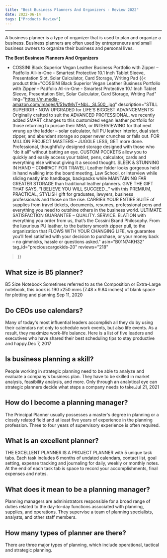```yaml
---
title: "Best Business Planners And Organizers - Review 2022"
date: 2022-06-14
tags: ["Products Review"]
---
```


---


A business planner is a type of organizer that is used to plan and organize a business. Business planners are often used by entrepreneurs and small business owners to organize their business and personal lives.

**The Best Business Planners And Organizers**
* COSSINI Black Superior Vegan Leather Business Portfolio with Zipper – Padfolio All-in-One - Smartest Protective 10.1 Inch Tablet Sleeve, Presentation Slot, Solar Calculator, Card Storage, Writing Pad
{{< product 
title="COSSINI Black Superior Vegan Leather Business Portfolio with Zipper – Padfolio All-in-One - Smartest Protective 10.1 Inch Tablet Sleeve, Presentation Slot, Solar Calculator, Card Storage, Writing Pad"
img="https://m.media-amazon.com/images/I/51wtMvT+NbL._SL500_.jpg"
description="STILL SUPERIOR - NOW UPGRADED for LIFE’S BIGGEST ADVANCEMENTS: Originally crafted to suit the ADVANCED PROFESSIONAL, we recently added SMART changes to this customized vegan leather portfolio for those returning to pursue their MBA, or INTERVIEWING for that next wrung up the ladder – solar calculator, full PU leather interior, dual start zipper, and abundant storage so paper never crunches or falls out. FOR MILLION PROJECT MASTERS – JUGGLE LESS, GET more done. Professional, thoughtfully designed storage designed with those who “do it all” without batting an eye. CUSTOM POCKETS allow you to quickly and easily access your tablet, pens, calculator, cards and everything else without giving it a second thought. SLEEK & STUNNING IN HAND – COMPACT FOR TRAVEL: Leather folder looks gorgeous held in hand walking into the board meeting, Law School, or interview while sliding neatly into handbags, backpacks while MAINTAINING FAR GREATER STORAGE than traditional leather planners. GIVE THE GIFT THAT SAYS, “I BELIEVE YOU WILL SUCCEED…” with this PREMIUM, PRACTICAL, STYLISH gift for graduates, lawyers, business professionals and those on the rise. CARRIES YOUR ENTIRE SUITE of supplies from travel tickets, documents, resumes, professional pens and everything you need to outshine others in the business world. ULTIMATE SATISFACTION GUARANTEE – QUALITY. SERVICE. ELATION with everything you order from us, that’s the Cossini Brand Philosophy. From the luxurious PU leather, to the buttery smooth zipper pull, to the organization that FLOWS WITH YOUR CHANGING LIFE, we guarantee you’ll feel satisfied with your decision to purchase, or your money back – no gimmicks, hassle or questions asked."
asin="B01N74KH32"
tag_id="preciouscargokids-20"
reviews="218"
>}} 
## What size is B5 planner?
B5 Size Notebook Sometimes referred to as the Composition or Extra-Large notebook, this book is 190 x250 mms (7.48 x 9.84 inches) of blank space for plotting and planning.Sep 11, 2020

## Do CEOs use calendars?
Many of today's most influential leaders accomplish all they do by using their calendars not only to schedule work events, but also life events. As a result, they maximize work-life balance. Here is a list of five leaders and executives who have shared their best scheduling tips to stay productive and happy.Dec 7, 2017

## Is business planning a skill?
People working in strategic planning need to be able to analyze and evaluate a company's business plan. They have to be skilled in market analysis, feasibility analysis, and more. Only through an analytical eye can strategic planners decide what steps a company needs to take.Jul 21, 2021

## How do I become a planning manager?
The Principal Planner usually possesses a master's degree in planning or a closely related field and at least five years of experience in the planning profession. Three to four years of supervisory experience is often required.

## What is an excellent planner?
THE EXCELLENT PLANNER IS A PROJECT PLANNER with 5 unique task tabs. Each task includes 6 months of undated calendars, contact list, goal setting, expense tracking and journaling for daily, weekly or monthly notes. At the end of each task tab is space to record your accomplishments, final expenses and notes.

## What does it mean to be a planning manager?
Planning managers are administrators responsible for a broad range of duties related to the day-to-day functions associated with planning, supplies, and operations. They supervise a team of planning specialists, analysts, and other staff members.

## How many types of planner are there?
There are three major types of planning, which include operational, tactical and strategic planning.

